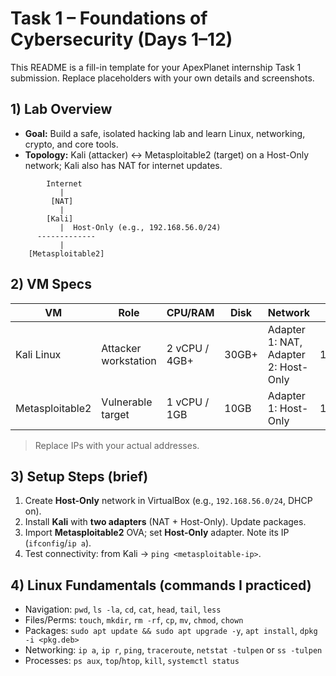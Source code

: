 
# Task 1 – Foundations of Cybersecurity (Days 1–12)

This README is a fill-in template for your ApexPlanet internship Task 1 submission. Replace placeholders with your own details and screenshots.

## 1) Lab Overview
- **Goal:** Build a safe, isolated hacking lab and learn Linux, networking, crypto, and core tools.
- **Topology:** Kali (attacker) ↔ Metasploitable2 (target) on a Host-Only network; Kali also has NAT for internet updates.

```
        Internet
           |
         [NAT]
           |
        [Kali]
           |  Host-Only (e.g., 192.168.56.0/24)
      -------------
           |
    [Metasploitable2]
```

## 2) VM Specs
| VM | Role | CPU/RAM | Disk | Network | IP |
|----|------|---------|------|---------|----|
| Kali Linux | Attacker workstation | 2 vCPU / 4GB+ | 30GB+ | Adapter 1: NAT, Adapter 2: Host-Only | 192.168.56.10x |
| Metasploitable2 | Vulnerable target | 1 vCPU / 1GB | 10GB | Adapter 1: Host-Only | 192.168.56.10y |

> Replace IPs with your actual addresses.

## 3) Setup Steps (brief)
1. Create **Host-Only** network in VirtualBox (e.g., `192.168.56.0/24`, DHCP on).
2. Install **Kali** with **two adapters** (NAT + Host-Only). Update packages.
3. Import **Metasploitable2** OVA; set **Host-Only** adapter. Note its IP (`ifconfig`/`ip a`).
4. Test connectivity: from Kali → `ping <metasploitable-ip>`.

## 4) Linux Fundamentals (commands I practiced)
- Navigation: `pwd`, `ls -la`, `cd`, `cat`, `head`, `tail`, `less`
- Files/Perms: `touch`, `mkdir`, `rm -rf`, `cp`, `mv`, `chmod`, `chown`
- Packages: `sudo apt update && sudo apt upgrade -y`, `apt install`, `dpkg -i <pkg.deb>`
- Networking: `ip a`, `ip r`, `ping`, `traceroute`, `netstat -tulpen` or `ss -tulpen`
- Processes: `ps aux`, `top`/`htop`, `kill`, `systemctl status`
